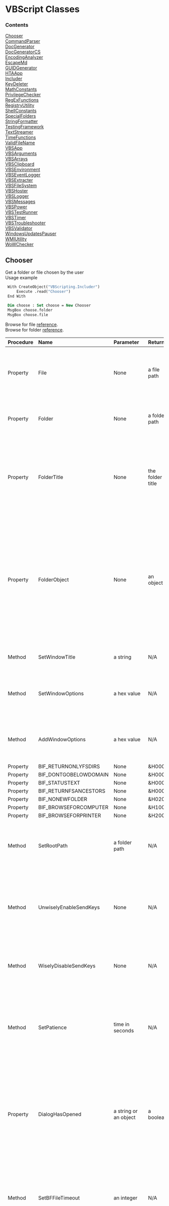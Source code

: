 # VBScript Classes

### Contents

[Chooser](#chooser)  
[CommandParser](#commandparser)  
[DocGenerator](#docgenerator)  
[DocGeneratorCS](#docgeneratorcs)  
[EncodingAnalyzer](#encodinganalyzer)  
[EscapeMd](#escapemd)  
[GUIDGenerator](#guidgenerator)  
[HTAApp](#htaapp)  
[Includer](#includer)  
[KeyDeleter](#keydeleter)  
[MathConstants](#mathconstants)  
[PrivilegeChecker](#privilegechecker)  
[RegExFunctions](#regexfunctions)  
[RegistryUtility](#registryutility)  
[ShellConstants](#shellconstants)  
[SpecialFolders](#specialfolders)  
[StringFormatter](#stringformatter)  
[TestingFramework](#testingframework)  
[TextStreamer](#textstreamer)  
[TimeFunctions](#timefunctions)  
[ValidFileName](#validfilename)  
[VBSApp](#vbsapp)  
[VBSArguments](#vbsarguments)  
[VBSArrays](#vbsarrays)  
[VBSClipboard](#vbsclipboard)  
[VBSEnvironment](#vbsenvironment)  
[VBSEventLogger](#vbseventlogger)  
[VBSExtracter](#vbsextracter)  
[VBSFileSystem](#vbsfilesystem)  
[VBSHoster](#vbshoster)  
[VBSLogger](#vbslogger)  
[VBSMessages](#vbsmessages)  
[VBSPower](#vbspower)  
[VBSTestRunner](#vbstestrunner)  
[VBSTimer](#vbstimer)  
[VBSTroubleshooter](#vbstroubleshooter)  
[VBSValidator](#vbsvalidator)  
[WindowsUpdatesPauser](#windowsupdatespauser)  
[WMIUtility](#wmiutility)  
[WoWChecker](#wowchecker)  


## Chooser
Get a folder or file chosen by the user  
Usage example  
  
```vb
 With CreateObject("VBScripting.Includer") 
     Execute .read("Chooser")
 End With 

 Dim choose : Set choose = New Chooser 
 MsgBox choose.folder 
 MsgBox choose.file 
```  
  
Browse for file <a href="http://stackoverflow.com/questions/21559775/vbscript-to-open-a-dialog-to-select-a-filepath"> reference</a>.  
Browse for folder <a href="http://ss64.com/vb/browseforfolder.html"> reference</a>.  
  
| Procedure | Name | Parameter | Return | Comment |
| :-------- | :--- | :-------- | :----- | :------ |
|Property|File|None|a file path|Opens a Choose File dialog and returns the path of a file chosen by the user\. Returns an empty string if no folder was selected\. Note: The title bar text will say Choose File to Upload\.|
|Property|Folder|None|a folder path|Opens a Browse For Folder dialog and returns the path of a folder chosen by the user\. Returns an empty string if no folder was selected\.|
|Property|FolderTitle|None|the folder title|Opens a Browse For Folder dialog and returns the title of a folder chosen by the user\. The title for a normal folder is just the folder name\. For a special folder like %UserProfile%, it may be something entirely different\. Returns an empty string if no folder was selected\.|
|Property|FolderObject|None|an object|Opens a Browse For Folder dialog and returns a Shell\.Application BrowseForFolder object for a folder chosen by the user\. This object has methods Title and Self\.Path, corresponding to this class's FolderTitle and FolderPath, respectively\. This method is recommended for when you need both the FolderTitle and FolderPath but only want the user to have to choose once\. If no folder was selected, then TypeName\(folderObj\) = "Nothing" is True\.|
|Method|SetWindowTitle|a string|N/A|Sets the title of the Browse For Folder window: i\.e\. the text below the titlebar\.|
|Method|SetWindowOptions|a hex value|N/A|Sets the behavior or behaviors for the Browse For Folder window\. The parameter is one or more of the BIF\_ constants:  e\.g\. obj\.BIF\_EDITBOX \+ obj\.BIF\_NONEWFOLDER\.|
|Method|AddWindowOptions|a hex value|N/A|Adds a behavior or behaviors to the Browse For Folder window\. The parameter is one or more of the BIF\_ constants:  e\.g\. obj\.BIF\_EDITBOX \+ obj\.BIF\_NONEWFOLDER\.|
|Property|BIF_RETURNONLYFSDIRS|None|&H0001|None|
|Property|BIF_DONTGOBELOWDOMAIN|None|&H0002|None|
|Property|BIF_STATUSTEXT|None|&H0004|None|
|Property|BIF_RETURNFSANCESTORS|None|&H0008|None|
|Property|BIF_NONEWFOLDER|None|&H0200|None|
|Property|BIF_BROWSEFORCOMPUTER|None|&H1000|None|
|Property|BIF_BROWSEFORPRINTER|None|&H2000|None|
|Method|SetRootPath|a folder path|N/A|Sets the root folder that the Browse For Folder window will allow browsing\. Environment variables are allowed\. See also the UnwiselyEnableSendKeys method\.|
|Method|UnwiselyEnableSendKeys|None|N/A|Optional\. Not recommended\. Enables sending keystrokes to the Choose File to Upload dialog in order to open at the RootFolder\. There is a risk whenever using the WScript\.Shell SendKeys method that keystrokes will be sent to the wrong window\.|
|Method|WiselyDisableSendKeys|None|N/A|Default setting\. Disables SendKeys\. The Choose File to Upload dialog will open to the last place a file was selected, regardless of the RootFolder setting\.|
|Method|SetPatience|time in seconds|N/A|Sets the maximum time in seconds that the File method waits for the Choose File to Upload dialog to appear before abandoning attempts to open the dialog at the folder specified by RootFolder\. Applies only when SendKeys is enabled\. Default is 5 \(seconds\)\.|
|Property|DialogHasOpened|a string or an object|a boolean|Waits for the specified dialog to appear, then returns False if the specified doesn't appear within the time specified by SetPatience, by default 5 \(seconds\)\. Parameter is either a string to match with the title bar text, as when browsing for a file, or else a WshScriptExec object, as when browsing for a folder\. Used internally and by the unit test\.|
|Method|SetBFFileTimeout|an integer|N/A|Sets the time in seconds after which the Browse For File \(Choose File to Upload\) dialog will be terminated if a file has not been chosen\. A timeout of 0 will allow the dialog to remain open indefinitely\. Intended to allow improved testing reliability\. Default is 0\.|
|Method|SetMaxExecLifetime|WShellExec object, exe, milliseconds|N/A|Terminates a WShellExec process \(the Browse for File window for example\) after the specified time in milliseconds\. Timeout of 0 prevents termination\. An example of the exe: "mshta\.exe"\.|

## CommandParser
Command Parser  
  
Runs a specified command and searches the output for a phrase  
  
| Procedure | Name | Parameter | Return | Comment |
| :-------- | :--- | :-------- | :----- | :------ |
|Method|SetCommand|newCmd|N/A|Sets the command to run whose output will be searched\. Required before calling GetResult\.|
|Method|SetSearchPhrase|newSearchPhrase|N/A|Sets a phase to search for in the command's output\. Required before calling GetResult\.|
|Property|GetResult|None|a boolean|Runs the sepecified command and returns True if the specified phrase is found in the command output\.|
|Method|SetStartPhrase|newStartPhrase|N/A|Sets a unique phrase to identify the output line after which the search begins\. Optional\. By defualt the output is searched from the beginning\.|
|Method|SetStopPhrase|newStopPhrase|N/A|Sets a unique phrase to identify the line that follows the last line of the search\. Optional\. By defualt, the output is searched to the end\.|

## DocGenerator
Generate html and markdown documentation for VBScript code based on well-formed comments.  
Usage Example  
```vb
 With CreateObject("VBScripting.Includer") 
     Execute .read("DocGenerator") 
 End With 
 With New DocGenerator 
     .SetTitle "VBScript Utility Classes Documentation" 
     .SetDocName "TheDocs.html" 
     .SetFilesToDocument "*.vbs | *.wsf | *.wsc" 
     .SetScriptFolder = "..\..\class" 
     .SetDocFolder = "..\.." 
     .Generate 
     .View 
 End With 
```  
  
<h5> Example of well-formed comments before a Sub statement </h5>  
 Note: A remark is required for Methods (Subs).  
```vb
'Method: SubName
'Parameters: varName, varType
'Remark: Details about the parameters.
```  
<h5> Example of well-formed comments before a Property or Function statement </h5>  
 Note: A Returns (or Return or Returns: or Return:) is required with a Property or Function.  
```vb
'Property: PropertyName
'Returns: a string
'Remark: A remark is not required for a Property or Function.
```  
<h5> Notes for the general comment syntax at the beginning of a script </h5>  
Use a single quote (') for general comments <br />  
-- lines without html will be wrapped with p tags <br />  
-- lines with html will not be wrapped with p tags <br />  
-- use a single quote by itself for an empty line <br />  
-- for an empty line within a &ltpre&gt block, use two single quotes followed by a space. If you are using Visual Studio, you may need to change an option: Tools | Options | Environment | Trailing Whitespace | Remove Whitespace on Save: False <br />  
Use two single quotes for code: the text will be wrapped with pre tags. But for multi-line code snippets, enclose all lines, separated by &lt;br /&gt;, in single set of pre tags.<br />  
Use three single quotes for remarks that should not appear in the documentation <br />  
<h5> Notes for when the script does not contain a Class statement </h5>  
If the script doesn't contain a class statement, then the general comments at the beginning of the file must be separated from the rest of the file with line that begins with '''' (four single quotes)  
  
| Procedure | Name | Parameter | Return | Comment |
| :-------- | :--- | :-------- | :----- | :------ |
|Method|SetScriptFolder|a folder|N/A|Required\. Must be set before calling the Generate method\. Sets the folder containing the scripts to include in the generated documentation\. Environment variables OK\. Relative paths OK\.|
|Method|SetDocFolder|a folder|N/A|Required\. Must be set before calling the Generate method\. Sets the folder of the documentation file\. Environment variables OK\. Relative paths OK\.|
|Method|SetDocName|a filename|N/A|Required\. Must be set before calling the Generate method\. Specifies the name of the documentation file, including the filename extension \(\.html suggested\)\.|
|Method|SetTitle|a string|N/A|Required\. Must be set before calling the Generate method\. Sets the title for the documentation\.|
|Method|SetFilesToDocument|A regular expression|N/A|Optional\. Specifies which files to document: default is <strong> \*\.vbs </strong>\. Separate multiple wildcards with " \| "\.|
|Method|Generate|None|N/A|Generate comment\-based documentation for the scripts in the specified folder\.|
|Method|View|None|N/A|Open the documentation file for viewing|

## DocGeneratorCS
 DocGeneratorCS class  
  
 Generates html and markdown documentation for C# code from compiler-generated xml files based on three-slash (///) code comments.<br />  
 Four base tags are supported: summary, parameters, returns, and remarks.<br />  
 Within these tags, html tags are supported. While not all html tags are supported by markdown, they should at least be tolerated, subject to the Note below.  
 Note: Html tags may result in malformed markdown table rows when there is whitespace between adjacent tags.  
  
| Procedure | Name | Parameter | Return | Comment |
| :-------- | :--- | :-------- | :----- | :------ |
|Property|XmlFolder|-|-|Required\. Gets or sets the folder containing the \.xml files autogenerated by the C\# compiler\. Relative paths and environment variables are supported\.|
|Property|OutputFile|-|-|Required\. Gets or sets the path and base name of the output files, not including  the \.html and \.md filename extensions\. Older versions, if any, will be overwritten\. Relative paths and environment variables are supported\.|
|Method|Generate|None|N/A|Generates html and markdown code documentation\. Requires \.xml files to have been generated by the C\# compiler\.|
|Method|ViewHtml|None|N/A|Opens the html document with the default viewer\.|
|Method|ViewMarkdown|None|N/A|Opens the markdown document with the default viewer\.|

## EncodingAnalyzer
Provides various properties to analyze a file's encoding  
Usage example  
```vb
With CreateObject("VBScripting.Includer")
    Execute .read("EncodingAnalyzer")
End With
 
With New EncodingAnalyzer.SetFile(WScript.Arguments(0))
    MsgBox "isUTF16LE: " & .isUTF16LE
End With
```  
  
Stackoverflow references: <a href="http://stackoverflow.com/questions/3825390/effective-way-to-find-any-files-encoding"> 1</a>, <a href="http://stackoverflow.com/questions/1410334/filesystemobject-reading-unicode-files"> 2</a>.  
  
| Procedure | Name | Parameter | Return | Comment |
| :-------- | :--- | :-------- | :----- | :------ |
|Property|SetFile|a filespec|an object self reference|Required\. Specifies the file whose encoding is to be determined\. Relative paths are permitted, relative to the current directory\.|
|Property|isUTF16LE|None|a boolean|Returns a boolean indicating whether the file specified by SetFile is Unicode Little Endian, <strong> aka Unicode</strong>\.|
|Property|isUTF16BE|None|a boolean|Returns a boolean indicating whether the file specified by SetFile is Unicode Big Endian\.|
|Property|isUTF7|None|a boolean|Returns a boolean indicating whether the file specified by SetFile is UTF7\.|
|Property|isUTF8|None|a boolean|Returns a boolean indicating whether the file specified by SetFile is UTF8\.|
|Property|isUTF32|None|a boolean|Returns a boolean indicating whether the file specified by SetFile is UTF32\.|
|Property|isAscii|None|a boolean|Returns a boolean indicating whether the file specified by SetFile is Ascii\.|
|Property|GetType|None|a string|Returns one of the following strings according the format of the file set by SetFile: Ascii, UTF16LE, UTF16BE, UTF7, UTF8, UTF32\.|
|Property|GetCurrentDirectory|None|a folder|Returns the current directory|
|Method|SetCurrentDirectory|a folder|N/A|Sets the current directory\.|
|Property|GetByte|BOM byte number|an integer|Returns the Ascii value, 0 to 255, of the byte specified\. The parameter must be an integer: one of 0, 1, 2, or 3\. These represent the first four bytes in the file, the Byte Order Mark \(BOM\)\.|

## EscapeMd
EscapeMd.vbs  
Escapes markdown special characters.  
  
| Procedure | Name | Parameter | Return | Comment |
| :-------- | :--- | :-------- | :----- | :------ |
|Property|EscapeMd|unescaped string|escaped string|Returns a string with Markdown special characters escaped\.|

## GUIDGenerator
Generate a unique GUID  
Usage example  
```vb
With CreateObject("VBScripting.Includer")
     Execute .read("GUIDGenerator")
 End With
 InputBox "",, New GUIDGenerator
```  
  
| Procedure | Name | Parameter | Return | Comment |
| :-------- | :--- | :-------- | :----- | :------ |
|Property|Generate|None|a GUID|Returns a unique GUID\. Generate is the default property for the class, so the property name is optional\. A sample GUID: \{928507A9\-7958\-4E6E\-A0B1\-C33A5D4D602A\}|
|Method|SetUppercase|None|N/A|Configure the Generate property to return uppercase, the default\.|
|Method|SetLowercase|None|N/A|Configure the Generate property to return lowercase|

## HTAApp
HTAApp class  
Supports the VBSApp class, providing .hta functionality.  
  
| Procedure | Name | Parameter | Return | Comment |
| :-------- | :--- | :-------- | :----- | :------ |
|Method|Sleep|an integer|N/A|Pauses execution of the script or \.hta for the specified number of milliseconds\.|
|Method|PrepareToSleep|None|N/A|Required before calling the Sleep method when AlwaysPrepareToSleep is False in HTAApp\.config\.|
|Property|GetFilespec|None|a string|Returns the filespec of the calling \.hta file\.|
|Property|GetArgs|None|an array|Returns the mshta\.exe command line args as an array, including the \.hta filespec, which has index 0\.|

## Includer
  
The Includer object helps with dependency management, and can be used in a .wsf, .vbs, or .hta script.  
  
How it works  
  
The Read method returns the contents of a .vbs class file--or any other text file.  
  
Usage example  
```vb
 With CreateObject("VBScripting.Includer")
     Execute .read("WMIUtility.vbs")
     Execute .read("TextStreamer") '.vbs may be omitted
 End With
 Dim wmi : Set wmi = New WMIUtility
 Dim streamer : Set streamer = New TextStreamer 
```  
  
Relative paths may be used and are relative to the location of Includer.wsc.  
  
Registrations  
  
Although Windows Script Component (.wsc) files must be registered--unless used with GetObject("script:" & AbsolutePathToWscFile)--right clicking <code> Includer.wsc</code> and selecting Register probably <strong> will not work</strong>. Instead,  
1) Run the Setup.vbs in the project folder. Or,  
2) Run the following commands in a command window with elevated privileges. The first command applies to 64-bit systems and 32-bit systems. The second command applies only to 64-bit systems.  
  
<code>     %SystemRoot%\System32\regsvr32.exe &lt;absolute-path-to&gt;\Includer.wsc </code> <br /> <code>     %SystemRoot%\SysWow64\regsvr32.exe &lt;absolute-path-to&gt;\Includer.wsc </code>  
  
| Procedure | Name | Parameter | Return | Comment |
| :-------- | :--- | :-------- | :----- | :------ |
|Property|GetObj|className|An object|Returns an object based on the VBScript class with the specified name\. Requires a \.wsc Windows Script Component file in \\class\\wsc\. See StringFormatter\.wsc for an example\.|
|Property|Read|a file|the file contents|Returns the contents of the specified file, which may be expressed either as an abolute path, or as a relative path relative to the <code> class</code> folder\. The file name extension may be omitted for \.vbs files\.|
|Property|ReadFrom|file, path|file contents|Returns the contents of the specified file, which may be expressed either as an abolute path, or as a relative path relative to the path specified\. The file name extension may be omitted for \.vbs files\.|
|Property|LibraryPath|None|a folder path|Returns the resolved, absolute path of the folder that contains Includer\.wsc, which is the reference for relative paths passed to the Read and ReadFrom methods\.|

## KeyDeleter
Deletes a registry key and all of its subkeys.  
  
| Procedure | Name | Parameter | Return | Comment |
| :-------- | :--- | :-------- | :----- | :------ |
|Method|DeleteKey|root, key|N/A|Deletes the specified registry key and all of its subkeys\. Use one of the root constants for the first parameter\.|
|Property|HKCR|None|&H80000000|Provides a value suitable for the first parameter of the DeleteKey method\.|
|Property|HKCU|None|&H80000001|Provides a value suitable for the first parameter of the DeleteKey method\.|
|Property|HKLM|None|&H80000002|Provides a value suitable for the first parameter of the DeleteKey method\.|
|Property|HKU|None|&H80000003|Provides a value suitable for the first parameter of the DeleteKey method\.|
|Property|HKCC|None|&H80000005|Provides a value suitable for the first parameter of the DeleteKey method\.|
|Property|Result|None|an integer|Returns a code indicating the result of the most recent DeleteKey call\. Codes can be looked up in <a href="https://msdn\.microsoft\.com/en\-us/library/aa393978\(v=vs\.85\)\.aspx">WbemErrEnum</a>|
|Property|Delete|a boolean|a boolean|Gets or sets the boolean that controls whether the key is actually deleted\.|

## MathConstants
| Procedure | Name | Parameter | Return | Comment |
| :-------- | :--- | :-------- | :----- | :------ |
|Property|Pi|None|3.14159...|None|
|Property|DEGRAD|None|Pi/180|Used to convert degrees to radians|
|Property|RADEG|None|180/Pi|Used to convert radians to degrees|

## PrivilegeChecker
Default property Privileged returns True if the calling script has elevated privileges.  
Usage example  
```vb
 With CreateObject("VBScripting.Includer") 
     Execute .read("PrivilegeChecker") 
 End With 
 MsgBox WScript.ScriptName & " is running with elevated privileges: " & New PrivilegeChecker 
```  
  
Reference: <a href="http://stackoverflow.com/questions/4051883/batch-script-how-to-check-for-admin-rights/21295806"> stackoverflow.com</a>  
  
| Procedure | Name | Parameter | Return | Comment |
| :-------- | :--- | :-------- | :----- | :------ |
|Property|Privileged|None|a boolean|Returns True if the calling script is running with elevated privileges, False if not\. Privileged is the default property\.|

## RegExFunctions
Regular Expression functions - a work in progress  
  
Usage example  
```vb
  With CreateObject("VBScripting.Includer")
      Execute .read("RegExFunctions")
  End With
  
  Dim reg : Set reg = New RegExFunctions
  reg.SetTestString "'Method SetSomething"
  reg.SetPattern "(M).*(od).*(tS)"
  
  Dim s, submatch, subs : s = ""
  Set subs = reg.GetSubMatches
  
  For Each submatch In subs
      s = s & " " & submatch
  Next
  MsgBox s 'M od tS 
```  
  
| Procedure | Name | Parameter | Return | Comment |
| :-------- | :--- | :-------- | :----- | :------ |
|Property|Pattern|wildcard|a regex expression|Returns a regex expression equivalent to the specified wildcard expression\(s\)\. Delimit multiple wildcards with \|\.|
|Property|re|None|an object reference|Returns a reference to the RegExp object instance|
|Method|SetPattern|a regex pattern|N/A|Required before calling FirstMatch or GetSubMatches\. Sets the pattern of the RegExp object instance|
|Method|SetTestString|a string|N/A|Required before calling FirstMatch or GetSubMatches\. Specifies the string against which the regex pattern will be tested\.|
|Method|SetIgnoreCase|a boolean|N/A|Optional\. Specifies whether the regex object will ignore case\. Default is False\.|
|Method|SetGlobal|a boolean|N/A|Optional\. Specifies whether the pattern should match all occurrences in the search string or just the first one\. Default is False\.|
|Property|GetSubMatches|None|an object|Returns the RegExp SubMatches object for the specified pattern and test string\. The matches can be accessed with a For Each loop\. See general usage comments\. Work in progress\. You must handle errors in case there are no matches\.|
|Property|FirstMatch|None|a string|Regarding the string specified by SetTestString, returns the first substring in the string that matches the regex pattern specified by SetPattern\.|

## RegistryUtility
Provides functions relating to the Windows&reg; registry  
  
Usage example  
```vb
  With CreateObject("VBScripting.Includer") 
      Execute .read("RegistryUtility") 
  End With 
  Dim reg : Set reg = New RegistryUtility 
  Dim key : key = "SOFTWARE\Microsoft\Windows NT\CurrentVersion" 
  MsgBox reg.GetStringValue(reg.HKLM, key, "ProductName") 
```  
  
Set valueName to vbEmpty or "" (two double quotes) to specify a key's default value.  
  
StdRegProv docs <a href="https://msdn.microsoft.com/en-us/library/aa393664(v=vs.85).aspx"> online</a>.  
  
| Procedure | Name | Parameter | Return | Comment |
| :-------- | :--- | :-------- | :----- | :------ |
|Method|SetPC|a computer name|N/A|Optional\. A dot \(\.\) can be used for the local computer \(default\), in place of the computer name\.|
|Property|GetStringValue|rootKey, subKey, valueName|a string|Returns the value of the specified registry location\. The specified registry entry must be of type string \(REG\_SZ\)\.|
|Method|SetStringValue|rootKey, subKey, valueName, value|N/A|Writes the specified REG\_SZ value to the specified registry location\. Writing to HKLM or HKCR requires elevated privileges\.|
|Property|GetExpandedStringValue|rootKey, subKey, valueName|a string|Returns the value of the specified registry location\. The specified registry entry must be of type REG\_EXPAND\_SZ\.|
|Method|SetExpandedStringValue|rootKey, subKey, valueName, value|N/A|Writes the specified REG\_EXPAND\_SZ value to the specified registry location\. Writing to HKLM or HKCR requires elevated privileges\.|
|Property|HKLM|None|&H80000002|Represents HKEY\_LOCAL\_MACHINE\. For use with the rootKey parameter\.|
|Property|HKCU|None|&H80000001|Represents HKEY\_CURRENT\_USER\. For use with the rootKey parameter\.|
|Property|HKCR|None|&H80000000|Represents HKEY\_CLASSES\_ROOT\. For use with the rootKey parameter\.|
|Property|GetPC|None|a string|Returns the name of the current computer\. <strong> \.</strong> \(dot\) indicates the local computer\.|
|Property|GetRegValueType|rootKey, subKey, valueName|an integer|Returns a registry key value type integer\.|
|Method|EnumValues|rootKey, subKey, aNames, aTypes|N/A|Enumerates the value names and their types for the specified key\. The aNames and aTypes parameters are populated with arrays of key value name strings and type integers, respectively\. Wraps the StdRegProv EnumValues method, effectively fixing its <a href="https://groups\.google\.com/forum/\#\!topic/microsoft\.public\.win32\.programmer\.wmi/10wMqGWIfms"> lonely Default Value bug</a>, except that with HKCR and HKLM, elevated privileges are required or else aNames and aValues may be null if the default value is the only value\.|
|Property|REG_SZ|None|1|Returns a registry value type constant\.|
|Property|REG_EXPAND_SZ|None|2|Returns a registry value type constant\.|
|Property|REG_BINARY|None|3|Returns a registry value type constant\.|
|Property|REG_DWORD|None|4|Returns a registry value type constant\.|
|Property|REG_MULTI_SZ|None|7|Returns a registry value type constant\.|
|Property|REG_QWORD|None|11|Returns a registry value type constant\.|
|Property|GetRegValueTypeString|rootKey, subKey, valueName|a string|Returns a registry key value type string suitable for use with WScript\.Shell RegWrite method argument \#3\. That is, one of "REG\_SZ", "REG\_EXPAND\_SZ", "REG\_BINARY", or "REG\_DWORD"\.|

## ShellConstants
Constants for use with WScript.Shell.Run  
  
| Procedure | Name | Parameter | Return | Comment |
| :-------- | :--- | :-------- | :----- | :------ |
|Property|RunHidden|None|0|Window opens hidden\. <br /> For use with Run method parameter \#2|
|Property|RunNormal|None|1|Window opens normal\. <br /> For use with Run method parameter \#2|
|Property|RunMinimized|None|2|Window opens minimized\. <br /> For use with Run method parameter \#2|
|Property|RunMaximized|None|3|Window opens maximized\. <br /> For use with Run method parameter \#2|
|Property|Synchronous|None|True|Script execution halts and waits for the called process to exit\. <br /> For use with Run method parameter \#3|
|Property|Asynchronous|None|False|Script execution proceeds without waiting for the called process to exit\. <br /> For use with Run method parameter \#3|

## SpecialFolders
An enum and wrapper for WScript.Shell.SpecialFolders  
Usage example  
```vb
     With CreateObject("VBScripting.Includer") 
         Execute .read("SpecialFolders") 
     End With 
   
     Dim sf : Set sf = New SpecialFolders 
     MsgBox sf.GetPath(sf.AllUsersDesktop) 'C:\Users\Public\Desktop 
```  
  
| Procedure | Name | Parameter | Return | Comment |
| :-------- | :--- | :-------- | :----- | :------ |
|Property|GetPath|a special folder alias|a folder path|Returns the absolute path of the specified special folder\. This is the default property, so the property name is optional\.|
|Property|GetAliasList|None|a string|Returns a comma \+ space delimited list of the aliases of all the special folders\.|
|Property|GetAliasArray|None|an array of strings|Returns an array of the aliases of all the special folders\.|
|Property|AllUsersDesktop|None|a string|Returns a special folder alias having the exact same characters as the property name|
|Property|AllUsersStartMenu|None|a string|Returns a special folder alias having the exact same characters as the property name|
|Property|AllUsersPrograms|None|a string|Returns a special folder alias having the exact same characters as the property name|
|Property|AllUsersStartup|None|a string|Returns a special folder alias having the exact same characters as the property name|
|Property|Desktop|None|a string|Returns a special folder alias having the exact same characters as the property name|
|Property|Favorites|None|a string|Returns a special folder alias having the exact same characters as the property name|
|Property|Fonts|None|a string|Returns a special folder alias having the exact same characters as the property name|
|Property|MyDocuments|None|a string|Returns a special folder alias having the exact same characters as the property name|
|Property|NetHood|None|a string|Returns a special folder alias having the exact same characters as the property name|
|Property|PrintHood|None|a string|Returns a special folder alias having the exact same characters as the property name|
|Property|Programs|None|a string|Returns a special folder alias having the exact same characters as the property name|
|Property|Recent|None|a string|Returns a special folder alias having the exact same characters as the property name|
|Property|SendTo|None|a string|Returns a special folder alias having the exact same characters as the property name|
|Property|StartMenu|None|a string|Returns a special folder alias having the exact same characters as the property name|
|Property|Startup|None|a string|Returns a special folder alias having the exact same characters as the property name|
|Property|Templates|None|a string|Returns a special folder alias having the exact same characters as the property name|

## StringFormatter
 StringFormatter.vbs is the script for StringFormatter.wsc  
  
Provides string formatting functions  
  
Three instantiation examples:  
```vb
 With CreateObject("VBScripting.Includer") 
      Execute .read("StringFormatter") 
      Dim fm : Set fm = New StringFormatter 
 End With 
```  
or   
```vb
 With CreateObject("VBScripting.Includer") 
      Dim fm : Set fm = .GetObj("StringFormatter") 
 End With 
```  
or   
```vb
 Dim fm : Set fm = CreateObject("VBScripting.StringFormatter") 
```  
Usage examples:  
```vb
 WScript.Echo fm.format(Array("MsgBox ""%s: "" & %s", "Result", -5.1)) 'MsgBox "Result: " & -5.1 
 
 WScript.Echo fm.pluralize(3, "dog") '3 dogs 
 WScript.Echo fm.pluralize(1, "dog") '1 dog 
 WScript.Echo fm.pluralize(0, "dog") '0 dogs 
 fm.SetZeroSingular 
 WScript.Echo fm.pluralize(0, "dog") '0 dog 
 WScript.Echo fm.pluralize(1, Split("person people")) '1 person 
 WScript.Echo fm.pluralize(2, Split("person people")) '2 people 
 WScript.Echo fm.pluralize(12, "egg") '12 eggs 
```  
  
| Procedure | Name | Parameter | Return | Comment |
| :-------- | :--- | :-------- | :----- | :------ |
|Property|Format|array|a string|Returns a formatted string\. The parameter is an array whose first element contains the pattern of the returned string\. The first %s in the pattern is replaced by the next element in the array\. The second %s in the pattern is replaced by the next element in the array, and so on\. Variant subtypes tested OK with %s include string, integer, and single\. Format is the default property for the class, so the property name is optional\. If there are too many or too few %s instances, then an error will be raised\.|
|Method|SetSurrogate|a string|N/A|Optional\. Sets the string that the Format method will replace with the specified array element\(s\), %s by default\.|
|Property|Pluralize|count, noun|a string|Returns a string that may or may not be pluralized, depending on the specified count\. If the noun has irregular pluralization, pass in a two\-element array: <code> Split\("person people"\)</code>\. Otherwise, you may pass in either a singular noun as a string, <code> red herring</code>, or else a two\-element array, <code> Split\("red herring \| red herrings", "\|"\)</code>\.|
|Method|SetZeroSingular|None|N/A|Optional\. Changes the default behavior of considering a count of zero to be plural\.|
|Method|SetZeroPlural|None|N/A|Optional\. Restores the default behavior of considering a count of zero to be plural\.|

## TestingFramework
A lightweight testing framework  
Usage example  
 ```vb
     With CreateObject("VBScripting.Includer") 
         Execute .read("VBSValidator") 
         Execute .read("TestingFramework") 
     End With 
     Dim val : Set val = New VBSValidator 'class under test 
     With New TestingFramework 
         .describe "VBSValidator class" 
         .it "should return False when IsBoolean is given a string" 
             .AssertEqual val.IsBoolean("sdfjke"), False 
         .it "should raise an error when EnsureBoolean is given a string" 
             Dim nonBool : nonBool = "a string" 
             On Error Resume Next 
                 val.EnsureBoolean(nonBool) 
                 .AssertErrorRaised 
                 Dim errDescr : errDescr = Err.Description 'capture the error information 
                 Dim errSrc : errSrc = Err.Source 
             On Error Goto 0 
     End With 
```  
  
 See also VBSTestRunner  
  
| Procedure | Name | Parameter | Return | Comment |
| :-------- | :--- | :-------- | :----- | :------ |
|Method|describe|unit description|N/A|Sets the description for the unit under test\. E\.g\. \.describe "DocGenerator class"|
|Method|it|an expectation|N/A|Sets the specification, a\.k\.a\. spec, which is a description of some expectation to be met by the unit under test\. E\.g\. \.it "should return an integer"|
|Property|GetSpec|None|a string|Returns the specification string for the current spec\.|
|Method|ShowPendingResult|None|N/A|Flushes any pending results\. Generally for internal use, but may occasionally be helpful prior to an ad hoc StdOut comment, so that the comment shows up in the output in its proper place\.|
|Method|AssertEqual|actual, expected|N/A|Asserts that the specified two variants, of any subtype, are equal\.|
|Method|AssertErrorRaised|None|N/A|Asserts that an error should be raised by one or more of the preceeding statements\. The statement\(s\), together with the AssertErrorRaised statement, should be wrapped with an <br /> <pre> On Error Resume Next <br /> On Error Goto 0 </pre> block\.|
|Method|DeleteFiles|an array|N/A|Deletes the specified files\. The parameter is an array of filespecs\. Relative paths may be used\.|
|Property|MessageAppeared|None|a boolean|None|
|Method|ShowSendKeysWarning|None|N/A|Shows a SendKeys warning: a warning message to not make mouse clicks or key presses\.|
|Method|CloseSendKeysWarning|None|N/A|Closes the SendKeys warning\.|

## TextStreamer
Open a file as a text stream for reading, writing, or appending.  
<h5> Methods for use with the text stream that is returned by the Open method: </h5>  
<p> <em> Reading methods: </em> Read, ReadLine, ReadAll <br /> <em> Writing methods: </em> Write, WriteLine, WriteBlankLines <br /> <em> Reading or Writing methods: </em> Close, Skip, SkipLine <br /> <em> Reading or writing properties: </em> AtEndOfLine, AtEndOfStream, Column, Line </p>  
  
| Procedure | Name | Parameter | Return | Comment |
| :-------- | :--- | :-------- | :----- | :------ |
|Property|Open|None|an object|Returns a text stream object according to the specified settings \(methods beginning with Set\.\.\.\)|
|Method|SetFile|a filespec|N/A|Specifies the file to be opened by the text streamer\. Can include environment variable names\. The default file is a random\-named \.txt file on the desktop\.|
|Method|SetFolder|a folder|N/A|Specifies the folder of the file to be opened by the text streamer\. Can include environment variables\. Default is %UserProfile%\\Desktop|
|Method|SetFileName|a file name|N/A|Specifies the file name, including extension, of the file to be opened by the text streamer\. Default is a randomly named \.txt file\.|
|Method|SetForReading|None|N/A|Prepares the text stream to be opened for reading|
|Method|SetForWriting|None|N/A|Prepares the text stream to be opened for writing|
|Method|SetForAppending|None|N/A|Prepares the text stream to be opened for appending \(default\)|
|Method|SetCreateNew|None|N/A|Allows a new file to be created \(default\)|
|Method|SetDontCreateNew|None|N/A|Prevents a new file from being created if the file doesn't already exist|
|Method|SetAscii|None|N/A|Sets the expectation that the file will be Ascii \(default\)|
|Method|SetUnicode|None|N/A|Sets the expectation that the file will be Unicode|
|Method|SetSystemDefault|None|N/A|Uses Ascii or Unicode according to the system default|
|Method|View|None|N/A|Opens the file for viewing|
|Method|CloseViewer|None|N/A|Close the file viewer\. From the docs: Use the Terminate method only as a last resort since some applications do not clean up properly\. As a general rule, let the process run its course and end on its own\. The Terminate method attempts to end a process using the WM\_CLOSE message\. If that does not work, it kills the process immediately without going through the normal shutdown procedure\.|
|Method|SetViewer|filespec|N/A|Sets the filespec of an alternate file viewer to use with the View method\.The default viewer is Notepad\.|
|Method|Delete|None|N/A|Deletes the streamer file|
|Method|Run|None|N/A|Open/Run the file, assuming it has an executable file extension\.|
|Property|GetFile|None|a filespec|Returns the filespec of the file that is open or set to be opened by the text streamer\. Environment variables are not expanded\.|
|Property|GetFileName|None|a file name|Returns the file name of the file that is open or set to be opened by the text streamer\. Environment variables are not expanded\.|
|Property|GetFolder|None|a folder|Returns the folder of the file that is open or set to be opened by the text streamer\. Environment variables are not expanded\.|
|Property|GetCreateMode|None|a boolean|Gets the current CreateMode setting\. Returns one of these stream constants: bDontCreateNew or bCreateNew\.|
|Property|GetStreamMode|None|an integer|Gets the current StreamMode setting\. Returns one of these stream constants: iForReading, iForWriting, iForAppending|
|Property|GetStreamFormat|None|a tristate boolean|Gets the current StreamFormat setting\. Returns one of these stream constants: tbAscii, tbUnicode, tbSystemDefault|

## TimeFunctions
| Procedure | Name | Parameter | Return | Comment |
| :-------- | :--- | :-------- | :----- | :------ |
|Method|SetFirstDOW|an integer|N/A|Specifies the first day of the week\. Parameter can be one of the VBScript constants vbSunday, vbMonday, \.\.\.|
|Property|LetDOWBeAbbreviated|a boolean|N/A|Specifies whether day\-of\-the\-week strings should be abbreviated: Default is False\.|
|Property|TwoDigit|a number|a two-char string|Returns a two\-char string that may have a leading 0, given a numeric integer/string/variant of length one or two|
|Property|DOW|a date|a day of the week|Returns a day of the week string, e\.g\. Monday, given a VBS date|
|Property|GetFormattedDay|a date|a date string|Returns a formatted day string; e\.g\. 2016\-09\-15\-Sat|
|Property|GetFormattedTime|a date|a date string|Returns a formatted 24\-hr time string: e\.g\. 13:38:45 or 00:45:32|

## ValidFileName
Provides for modifying a string to remove characters that are not suitable for use in a Windows&reg; file name.  
Usage Example  
```vb
     With CreateObject("VBScripting.Includer") 
         Execute .read("ValidFileName") 
     End With 
  
     MsgBox GetValidFileName("test\ing") 'test-ing 
```  
  
ValidFileName.vbs provides an example of introductory comments in a script that lacks a Class statement: With DocGenerator.vbs, a line beginning with '''' (four single quotes) may be used instead of a Class statement, in order to end the introductory comments section.  
  
| Procedure | Name | Parameter | Return | Comment |
| :-------- | :--- | :-------- | :----- | :------ |
|Property|GetValidFileName|a file name candidate|a valid file name|Returns a string suitable for use as a file name: Removes <strong> \\ / : \* ? " < > \| %20 \# </strong> and replaces them with a hyphen/dash \(\-\)|

## VBSApp
VBSApp class  
Intended to support identical handling of class procedures by .vbs/.wsf files and .hta files.  
This can be useful when writing a class that might be used in both types of "apps".  
Four ways to instantiate  
For .vbs/.wsf scripts,  
 ```vb
  Dim app : Set app = CreateObject("VBScripting.VBSApp") 
  app.Init WScript 
```  
For .hta applications,  
 ```vb
  Dim app : Set app = CreateObject("VBScripting.VBSApp") 
  app.Init document 
```  
If the script may be used in .vbs/.wsf scripts or .hta applications  
 ```vb
  With CreateObject("VBScripting.Includer") 
      Execute .read("VBSApp") 
  End With 
  Dim app : Set app = New VBSApp 
```  
Alternate method for both .hta and .vbs/.wsf,  
 ```vb
  Set app = CreateObject("VBScripting.VBSApp") 
  If "HTMLDocument" = TypeName(document) Then 
      app.Init document 
  Else app.Init WScript 
  End If 
```  
Examples  
 ```vb
  'test.vbs "arg one" "arg two" 
  With CreateObject("VBScripting.Includer") 
      Execute .read("VBSApp") 
  End With 
  Dim app : Set app = New VBSApp 
  MsgBox app.GetName 'test.vbs 
  MsgBox app.GetArg(1) 'arg two 
  MsgBox app.GetArgsCount '2 
  app.Quit 
```  
  
 ```vb
  <!-- test.hta "arg one" "arg two" --> 
  <hta:application icon="msdt.exe"> 
      <script language="VBScript"> 
          With CreateObject("VBScripting.Includer") 
              Execute .read("VBSApp") 
          End With 
          Dim app : Set app = New VBSApp 
          MsgBox app.GetName 'test.hta 
          MsgBox app.GetArg(1) 'arg two 
          MsgBox app.GetArgsCount '2 
          app.Quit 
      </script> 
  </hta:application> 
```  
  
| Procedure | Name | Parameter | Return | Comment |
| :-------- | :--- | :-------- | :----- | :------ |
|Property|GetArgs|None|array of strings|Returns an array of command\-line arguments\.|
|Property|GetArgsString|None|a string|Returns the command\-line arguments string\. Can be used when restarting a script for example, in order to retain the original arguments\. Each argument is wrapped wih double quotes\. The return string has a leading space, by design, unless there are no arguments\.|
|Property|GetArg|an integer|a string|Returns the command\-line argument having the specified zero\-based index\.|
|Property|GetArgsCount|None|an integer|Returns the number of arguments\.|
|Property|GetFullName|None|a string|Returns the filespec of the calling script or hta\.|
|Property|GetFileName|None|a string|Returns the name of the calling script or hta, including the filename extension\.|
|Property|GetBaseName|None|a string|Returns the name of the calling script or hta, without the filename extension\.|
|Property|GetExtensionName|None|a string|Returns the filename extension of the calling script or hta\.|
|Property|GetParentFolderName|None|a string|Returns the folder that contains the calling script or hta\.|
|Property|GetExe|None|a string|Returns "mshta\.exe" to hta files, and "wscript\.exe" or "cscript\.exe" to scripts, depending on the host\.|
|Method|RestartWith|#1: host; #2: switch; #3: elevating"|N/A|Restarts the script/app with the specified host \(typically "wscript\.exe", "cscript\.exe", or "mshta\.exe"\) and retaining the command\-line arguments\. Paramater \#2 is a cmd\.exe switch, "/k" or "/c"\. Parameter \#3 is a boolean, True if restarting with elevated privileges\. If userInteractive, first warns user that the User Account Control dialog will open\.|
|Method|SetUserInteractive|boolean|N/A|Sets userInteractive value\. Setting to True can be useful for debugging\. Default is True\.|
|Property|GetUserInteractive|None|boolean|Returns the userInteractive setting\. This setting also may affect the visibility of selected console windows\.|
|Method|SetVisibility|0 (hidden) or 1 (normal)|N/A|Sets the visibility of selected command windows\. SetUserInteractive also affects this setting\. Default is True\.|
|Property|GetVisibility|None|0 (hidden) or 1 (normal)|Returns the current visibility setting\. SetUserInteractive also affects this setting\.|
|Method|Quit|None|N/A|Gracefully closes the hta/script\.|
|Method|Sleep|an integer|N/A|Pauses execution of the script or \.hta for the specified number of milliseconds\.|
|Property|WScriptHost|None|"wscript.exe"|Can be used as an argument for the method RestartIfNotPrivileged\.|
|Property|CScriptHost|None|"cscript.exe"|Can be used as an argument for the method RestartIfNotPrivileged\.|
|Property|GetHost|None|"wscript.exe" or "cscript.exe" or "mshta.exe"|Returns the current host\. Can be used as an argument for the method RestartIfNotPrivileged\.|

## VBSArguments
Functions related to VBScript command-line arguments  
  
| Procedure | Name | Parameter | Return | Comment |
| :-------- | :--- | :-------- | :----- | :------ |
|Property|GetArgumentsString|None|a string containing all command-line arguments|For use when restarting a script, in order to retain the original arguments\. Each argument is wrapped wih quotes, which are stripped off as they are read back in\. The return string has a leading space, by design, unless there are no arguments|

## VBSArrays
| Procedure | Name | Parameter | Return | Comment |
| :-------- | :--- | :-------- | :----- | :------ |
|Property|Uniques|an array|an array|Returns an array with no duplicate items, given an array that may have some\.|
|Property|RemoveFirstElement|an array of strings|an array of strings|Returns a array without the first element of the specified array\.|
|Property|CollectionToArray|a collection of strings|array of strings|Can be used to convert the WScript\.Arguments object to an array, for example\.|

## VBSClipboard
Clipboard procedures  
  
| Procedure | Name | Parameter | Return | Comment |
| :-------- | :--- | :-------- | :----- | :------ |
|Method|SetClipboardText|a string|N/A|Copies the specified string to the clipboard\. Uses clip\.exe, which shipped with Windows&reg; Vista / Server 2003 through Windows 10\.|
|Property|GetClipboardText|None|a string|Returns text from the clipboard|

## VBSEnvironment
| Procedure | Name | Parameter | Return | Comment |
| :-------- | :--- | :-------- | :----- | :------ |
|Property|Expand|a string|a string|Expands environment variable\(s\); e\.g\. convert %UserProfile% to C:\\Users\\user42|
|Property|Collapse|a string|a string|Collapses a string that may contain one or more substrings that can be shortened to an environment variable\.|
|Method|CreateUserVar|varName, varValue|N/A|Create or set a user environment variable|
|Method|SetUserVar|varName, varValue|N/A|Set or create a user environment variable|
|Property|GetUserVar|a variable name|the variable value|Returns the value of the specified user environment variable|
|Method|RemoveUserVar|varName|N/A|Removes a user environment variable|
|Method|CreateProcessVar|varName, varValue|N/A|Create a process variable|
|Method|SetProcessVar|varName, varValue|N/A|Sets or creates a process environment variable|
|Property|GetProcessVar|varName|the variable value|Returns the value of the specified environment variable|
|Method|RemoveProcessVar|varName|N/A|Removes the specified process environment variable|
|Property|GetDefaults|None|an array|Returns an array of common environment variables pre\-installed with some versions of Windows&reg;\. Not exhaustive\.|

## VBSEventLogger
Adds an event entry to a log file  
  
Wrapper for the Windows Script Host (WSH) WshShell.LogEvent method  
  
To see a log entry, type EventVwr at the command prompt to open the Event Viewer, expand Windows Logs, and select Application. The log Source will be WSH. Or you can use the CreateCustomView method to create an entry in the Event Viewer's Custom Views section.  
  
Usage example:  
 ```vb
  With CreateObject("VBScripting.Includer") 
      Execute .read("VBSEventLogger") 
  End With 
   
  Dim logger : Set logger = New VBSEventLogger 
  logger.log logger.INFORMATION, "informative message 1" 'example information log entry 1 
  logger logger.INFORMATION, "informative message 2" 'example information log entry 2 
  logger 4, "informative message 3" 'example information log entry 3 
  logger 1, "error message" 'example error log entry 
   
  logger.CreateCustomView 'create a custom view in the Event Viewer 
  logger.OpenViewer 'open EventVwr.msc 
```  
  
| Procedure | Name | Parameter | Return | Comment |
| :-------- | :--- | :-------- | :----- | :------ |
|Method|Log|eventType, message|N/A|Adds an event entry to a log file with the specified message\. This is the default method, so the method name is optional\.|
|Method|CreateCustomView|None|N/A|Creates a Custom View in the Event Viewer, eventvwr\.msc, named WSH Logs\. The User Account Control dialog will open, in order to confirm elevation of privileges\. Based on VBSEventLoggerCustomView\.xml\.|
|Method|OpenViewer|None|N/A|Opens the Windows&reg; Event Viewer, eventvwr\.msc|
|Property|SUCCESS|None|0|Returns a value for use as an "eventType" parameter|
|Property|ERROR|None|1|Returns a value for use as an "eventType" parameter|
|Property|WARNING|None|2|Returns a value for use as an "eventType" parameter|
|Property|INFORMATION|None|4|Returns a value for use as an "eventType" parameter|
|Property|AUDIT_SUCCESS|None|8|Returns a value for use as an "eventType" parameter|
|Property|AUDIT_FAILURE|None|16|Returns a value for use as an "eventType" parameter|
|Method|OpenConfigFolder|None|N/A|Opens the Event Viewer configuration folder, by default "%ProgramData%\\Microsoft\\Event Viewer"\. The Views subfolder contains the \.xml files defining the custom views\.|
|Method|OpenLogFolder|None|N/A|Opens the folder with the \.evtx files that contain the event logs, by default "%SystemRoot%\\System32\\Winevt\\Logs"\. Application\.evtx holds the WSH data\.|

## VBSExtracter
For extracting a string from a text file, given a regular expression  
  
| Procedure | Name | Parameter | Return | Comment |
| :-------- | :--- | :-------- | :----- | :------ |
|Method|SetPattern|a regex pattern|N/A|Required\. Specifies the text to be extracted\. Non\-regex expressions containing any of the regex special characters <strong>\(  \)  \.  $  \+  \[  ?  \\  ^  \{  \|</strong> must preceed the special character with a <strong>\\</strong>|
|Method|SetFile|filespec|N/A|Required\. Specifies the file to extract text from\.|
|Method|SetIgnoreCase|a boolean|N/A|Set whether to ignore case when matching text\. Default is False\.|
|Property|Extract|None|a string|Returns the first string that matches the specified regex pattern\. Returns an empty string if there is no match\. Before calling this method, you must specify the file and the pattern: see SetPattern and SetFile\.|
|Property|Extract0|None|a string|Deprecated for not spanning multiple lines\. Formerly named Extract\. Returns the string that matches the specified regex pattern\. Returns an empty string if there is no match\. Before calling this method, you must specify the file and the pattern: see SetPattern and SetFile\.|

## VBSFileSystem
General utility functions  
  
| Procedure | Name | Parameter | Return | Comment |
| :-------- | :--- | :-------- | :----- | :------ |
|Property|SBaseName|None|a file name, no extension|Returns the name of the calling script, without the file name extension\.|
|Property|SName|None|a file name|Returns the name of the calling script, including file name extension|
|Property|SFullName|None|a filespec|Returns the filespec of the calling script|
|Property|SFolderName|None|a folder|Returns the parent folder of the calling script\.|
|Property|MakeFolder|a path|a boolean|Create a folder, and if necessary create also its parent, grandparent, etc\. Returns False if the folder could not be created\.|
|Property|Parent|a folder, file, or registry key|the item's parent|Returns the parent of the folder or file or registry key, or removes a trailing backslash\. The parent need not exist\.|
|Method|SetReferencePath|a path|N/A|Optional\. Specifies the base path from which relative paths should be referenced\. By default, the reference path is the parent folder of the calling script\. See also Resolve and ResolveTo\.|
|Property|Resolve|a relative path|a resolved path|Resolves a relative path \(e\.g\. "\.\./lib/WMI\.vbs"\), to an absolute path \(e\.g\. "C:\\Users\\user42\\lib\\WMI\.vbs"\)\. The relative path is by default relative to the parent folder of the calling script, but this behavior can be changed with SetReferencePath\. See also property ResolveTo\.|
|Property|ResolveTo|relativePath, absolutePath|a resolved path|Resolves the specified relative path, e\.g\. "\.\./lib/WMI\.vbs", relative to the specified absolute path, and returns the resolved absolute path, e\.g\. "C:\\Users\\user42\\lib\\WMI\.vbs"\. Environment variables are allowed\.|
|Property|Expand|a string|an expanded string|Expands environment strings\. E\.g\. %WinDir% => C:\\Windows|
|Method|Elevate|command, arguments, folder|N/A|Runs the specified command with elevated privileges, with the specified arguments and working folder|
|Property|FoldersAreTheSame|folder1, folder2|a boolean|Determines whether the two specified folders are the same\. If so, returns True\.|
|Method|DeleteFile|filespec|N/A|Deletes the specified file\.|
|Method|SetForceDelete|boolean|N/A|Controls the behavior of the DeleteFile method: Specify True to force a file deletion\. Optional\. Default is False\.|

## VBSHoster
Manage which script host is hosting the currently running script  
  
| Procedure | Name | Parameter | Return | Comment |
| :-------- | :--- | :-------- | :----- | :------ |
|Method|EnsureCScriptHost|None|N/A|Restart the script hosted with CScript if it isn't already hosted with CScript\.exe|
|Method|SetSwitch|/k or /c|N/A|Optional\. Specifies a switch for %ComSpec% for use with the EnsureCScriptHost method: controls whether the command window, if newly created, remains open \(/k\)\. Useful for troubleshooting, in order to be able to read error messages\. Unnecessary if starting the script from a console window, because /c is the default\.|
|Method|SetDefaultHostWScript|None|N/A|Sets wscript\.exe to be the default script host\. The User Account Control dialog will open for permission to elevate privileges\.|
|Method|SetDefaultHostCScript|None|N/A|Sets cscript\.exe to be the default script host\. The User Account Control dialog will open for permission to elevate privileges\.|

## VBSLogger
A lightweight VBScript logger  
Instantiation   
```vb
     With CreateObject("VBScripting.Includer") 
         Execute .read("VBSLogger") 
     End With 
     Dim log : Set log = New VBSLogger 
```  
  
Usage method one. This method has the advantage that the log doesn't remain open, allowing other scripts to write to the log.  
 ```vb
     log "test one" 
```  
Usage method two. This method has the advantage that the name of the calling script is not written on each line of the log.  
 ```vb
     log.Open 
     log.Write "test two" 
     log.Close 
```  
  
| Procedure | Name | Parameter | Return | Comment |
| :-------- | :--- | :-------- | :----- | :------ |
|Method|Log|a string|N/A|Opens the log file, writes the specified string, then closes the log file\. This is the default method for the VBSLogger class\.|
|Method|SetLogFolder|a folder path|N/A|Optional\. Customize the log folder\. The folder will be created if it does not exist\. Environment variables are allowed\. See GetDefaultLogFolder\.|
|Method|Open|None|N/A|Opens the log file for writing\. The log file is opened and remains open for writing\. While it is open, other processes/scripts will be unable to write to it\.|
|Method|Write|a string|N/A|Writes the specified string to the log file\.|
|Method|Close|None|N/A|Closes the log file text stream, enabling other process to write to it\.|
|Method|View|None|N/A|Opens the log file for viewing\. Notepad is the default editor\. See SetViewer\.|
|Method|SetViewer|a filespec|N/A|Optional\. Customize the program that the View method uses to view log files\. Default: Notepad\.|
|Method|ViewFolder|None|N/A|Open the log folder|
|Property|WordPad|None|a filespec|Can be used as the argument for the SetViewer method in order to open files with WordPad when the View method is called\.|
|Property|GetDefaultLogFolder|None|a folder|Retrieves the default log folder, %AppData%\\VBScripts\\logs|
|Property|GetLogFilePath|None|a filespec|Retreives the filespec for the log file, with environment variables expanded\. Default: &ltGetDefaultLogFolder&gt\\YYYY\-MM\-DD\-DayOfWeek\.txt|

## VBSPower
Power functions: shutdown, restart, logoff, sleep, and hibernate.  
  
| Procedure | Name | Parameter | Return | Comment |
| :-------- | :--- | :-------- | :----- | :------ |
|Property|Shutdown|None|a boolean|Shuts down the computer\. Returns True if the operation completes with no errors\.|
|Property|Restart|None|a boolean|Restarts the computer\. Returns True if the operation completes with no errors\.|
|Property|Logoff|None|a boolean|Logs off the computer\. Returns True if the operation completes with no errors\.|
|Method|Sleep|None|N/A|Puts the computer to sleep\. Requires <a href="https://technet\.microsoft\.com/en\-us/sysinternals/psshutdown\.aspx"> PsShutdown\.exe</a> from Windows Sysinternals to be located somewhere on your %Path%\. Recovery from sleep is faster than from hibernation, but uses more power\.|
|Method|Hibernate|None|N/A|Puts the computer into hibernation\. Will not work if hibernate is disabled in the Control Panel, in which case the EnableHibernation method may be used to reenable hibernation\. Hibernate is more power\-efficient than sleep, but recovery is slower\. If the computer wakes after pressing a key or moving the mouse, then it was sleeping, not in hibernation\. Recovery from hibernation typically requires pressing the power button\.|
|Method|EnableHibernation|None|N/A|Enables hibernation\. The User Account Control dialog will open to request elevated privileges\.|
|Method|DisableHibernation|None|N/A|Disables hibernation\. The User Account Control dialog will open to request elevated privileges\.|
|Method|SetForce|force|N/A|Optional\. Setting this to True forces the Shutdown or Restart, discarding unsaved work\. Default is False\. Logoff always forces apps to close\.|
|Method|SetDebug|a boolean|N/A|Used for testing\. True prevents the computer from actually shutting down, etc\., during testing\. Default is False\.|

## VBSTestRunner
Run a test or group of tests  
Usage example  
 ```vb
    'test-launcher.vbs 
    'run this file from a console window; e.g. cscript //nologo test-launcher.vbs 
   
     With CreateObject("VBScripting.Includer") 
         Execute .read("VBSTestRunner") 
     End With 
   
     With New VBSTestRunner 
         .SetSpecFolder "../spec" 'location of test files relative to test-launcher.vbs 
         .Run 
     End With 
```  
  
See also TestingFramework  
  
| Procedure | Name | Parameter | Return | Comment |
| :-------- | :--- | :-------- | :----- | :------ |
|Method|Run|None|N/A|Initiate the specified tests|
|Method|SetSpecFolder|a folder|N/A|Optional\. Specifies the folder containing the test files\. Can be a relative path, relative to the calling script\. Default is the parent folder of the calling script\.|
|Method|SetSpecPattern|a regular expression|N/A|Optional\. Specifies which file types to run\. Default is \*\.spec\.vbs\. Standard wildcard notation with \| delimiter\.|
|Method|SetSpecFile|a file|N/A|Optional\. Specifies a single file to test\. Include the filename extension\. E\.g\. SomeClass\.spec\.vbs\. A relative path is OK, relative to the spec folder\. If no spec file is specified, all test files matching the specified pattern will be run\. See SetSpecPattern\.|
|Method|SetSearchSubfolders|a boolean|N/A|Optional\. Specifies whether to search subfolders for test files\. True or False\. Default is False\.|
|Method|SetPrecision|0, 1, or 2|N/A|Optional\. Sets the number of decimal places for reporting the elapsed time\. Default is 2\.|
|Method|SetRunCount|an integer|N/A|Optional\. Sets the number of times to run the test\(s\)\. Default is 1\.|

## VBSTimer
A timer  
  
| Procedure | Name | Parameter | Return | Comment |
| :-------- | :--- | :-------- | :----- | :------ |
|Property|Split|None|a rounded number (Single)|Returns the seconds elapsed since object instantiation or since calling the Reset method\. Split is the default Property\.|
|Method|SetPrecision|0, 1, or 2|N/A|Sets the number of decimal places to round the Split function return value\. Default is 2\.|
|Property|GetPrecision|None|0, 1, or 2|Returns the current precision\.|
|Method|Reset|None|N/A|Sets the timer to zero\.|

## VBSTroubleshooter
| Procedure | Name | Parameter | Return | Comment |
| :-------- | :--- | :-------- | :----- | :------ |
|Method|LogAscii|a string|N/A|Write to the log the Ascii codes for each character in the specified string\.|

## VBSValidator
A working example of how validation can be accomplished.  
  
| Procedure | Name | Parameter | Return | Comment |
| :-------- | :--- | :-------- | :----- | :------ |
|Property|GetClassName|None|the class name|Returns                           "VBSValidator"\. Useful for verifying Err\.Source in a unit test\.|
|Property|IsBoolean|a boolean candidate|a boolean|Returns True if the parameter is a boolean subtype; False if not\.|
|Method|EnsureBoolean|a boolean candidate|N/A|Raises an error if the parameter is not a boolean|
|Property|IsInteger|an integer candidate|a boolean|Returns True if the parameter is an integer subtype; False if not\.|
|Method|EnsureInteger|an integer candidate|N/A|Raises an error if the parameter is not an integer|
|Property|ErrDescrBool|None|a string|" is not a boolean\." Useful for verifying Err\.Description in a unit test\.|
|Property|ErrDescrInt|None|a string|" is not an integer\." Useful for verifying Err\.Description in a unit test\.|

## WindowsUpdatesPauser
Pause Windows Updates to get more bandwidth. Don't forget to resume.  
For configuration settings, see the .config file in %LocalAppData% that has the same base name as the calling script/hta.  
  
| Procedure | Name | Parameter | Return | Comment |
| :-------- | :--- | :-------- | :----- | :------ |
|Method|PauseUpdates|None|N/A|Pauses Windows Updates\.|
|Method|ResumeUpdates|None|N/A|Resumes Windows Updates\.|
|Property|GetStatus|None|a string|Returns Metered or Unmetered\. If Metered, then Windows Updates has paused to save money, incidentally not soaking up so much bandwidth\. If TypeName\(GetStatus\) = "Empty", then the status could not be determined, possibly due to a bad network name \(internal name: profileName\)\.|
|Property|GetAppName|None|a string|Returns the base name of the calling script|
|Property|GetProfileName|None|a string|Returns the name of the network\. The name is set by editing WindowsUpdatesPauser\.config|
|Property|GetServiceType|None|a string|Returns the service type|
|Method|OpenConfigFile|None|N/A|Opens the \.config file|

## WMIUtility
Examples of the Windows Management Instrumentation object  
  
| Procedure | Name | Parameter | Return | Comment |
| :-------- | :--- | :-------- | :----- | :------ |
|Property|TerminateProcessById|process id|a boolean|Terminates any Windows&reg process with the specified id\. Returns True if the process was found, False if not\.|
|Property|TerminateProcessByIdAndName|id, name|a boolean|Terminates a process with the specified id and name\. Returns True if the process was found, False if not\.|
|Method|TerminateProcessByIdAndNameDelayed|id, name, milliseconds|N/A|Terminates a process with the specified id \(integer\), name \(string, e\.g\. notepad\.exe\), and delay \(integer: milliseconds\), asynchronously\.|
|Property|GetProcessIDsByName|a process name|a boolean|Returns an array of process ids that have the specified name\. The process name is what would appear in the Task Manager's Details tab\. <br /> E\.g\. <code> notepad\.exe</code>\.|
|Property|GetProcessesWithNamesLike|a string like jav%|an array of process names|None|
|Property|IsRunning|a process name|a boolean|Returns a boolean indicating whether at least one instance of the specified process is running\. <br /> E\.g\. <code> wmi\.IsRunning\("notepad\.exe"\) 'True or False</code>\.|
|Property|partitions|None|a collection|Returns a collection of partition objects, each with the following methods: Caption, Name, DiskIndex, Index, PrimaryPartition, Bootable, BootPartition, Description, Type, Size, StartingOffset, BlockSize, DeviceID, Access, Availability, ErrorMethodology, HiddenSectors, Purpose, Status|
|Property|disks|None|a collection|Returns a collection of disk objects, each with these methods: FileSystem, DeviceID|
|Property|cpu|None|an object|Returns an object with these methods: Architecture, Description|
|Property|os|None|an object|Return an OS object with these methods: Name, Version, Manufacturer, WindowsDirectory, Locale, FreePhysicalMemory, TotalVirtualMemorySize, FreeVirtualMemory, SizeStoredInPagingFiles|
|Property|pc|None|an object|Returns a PC object with these methods: Name, Manufacturer, Model, CurrentTimeZone, TotalPhysicalMemory|
|Property|Bios|None|an object|Returns a BIOS object with this method: Version|

## WoWChecker
Provides an object whose default property, isWoW, returns a boolean indicating whether the calling script was itself called by a SysWoW64 (32-bit) .exe file.  
  
How it works: .exe files in %SystemRoot%\System32 and %SystemRoot%\SysWoW64 are compared by size or checksum. If the files are the same, then the calling script must be running in a 32-bit process.  
  
Usage examples  
```vb
 MsgBox New WoWChecker.BySize.isWoW 
 MsgBox New WoWChecker.isWoW 
 With New WoWChecker : .BySize : MsgBox .isWoW : End With 
 With New WoWChecker.BySize : MsgBox .isWoW : End With 
 MsgBox New WoWChecker 
```  
  
| Procedure | Name | Parameter | Return | Comment |
| :-------- | :--- | :-------- | :----- | :------ |
|Property|OSIs64Bit|None|a boolean|Returns a boolean that indicates whether the Windows OS is 64\-bit\.|
|Property|isWoW|None|a boolean|Returns a boolean that indicates whether the calling script was itself called by a SysWoW64 \(32\-bit\) \.exe file\. This is the class default property\.|
|Property|isSysWoW64|None|a boolean|Wraps isWoW: Same as calling isWoW\.|
|Property|isSystem32|None|a boolean|Returns the opposite of isSysWoW64|
|Property|BySize|None|an object self reference|Optional\. Specifies that the \.exe files will be compared by size\. BySize will not distinguish between the 32\- and 64\-bit \.exe files if they are the same size, which is unlikely but possible\. ByCheckSum is therefore more reliable\.|
|Property|ByCheckSum|None|an object self reference|Selected by default\. Specifies that the \.exe files will be compared by checksum\. ByCheckSum uses CertUtil, which ships with Windows&reg; 7 through 10, and can be manually installed on older versions\.|
